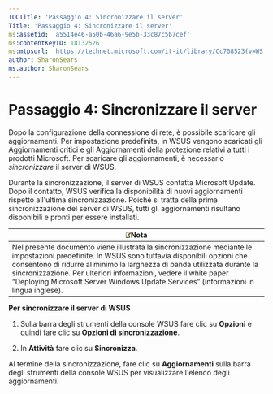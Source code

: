 ```yaml
---
TOCTitle: 'Passaggio 4: Sincronizzare il server'
Title: 'Passaggio 4: Sincronizzare il server'
ms:assetid: 'a5514e46-a50b-46a6-9e5b-33c87c5b7cef'
ms:contentKeyID: 18132526
ms:mtpsurl: 'https://technet.microsoft.com/it-it/library/Cc708523(v=WS.10)'
author: SharonSears
ms.author: SharonSears
---
```


Passaggio 4: Sincronizzare il server
====================================

Dopo la configurazione della connessione di rete, è possibile scaricare gli aggiornamenti. Per impostazione predefinita, in WSUS vengono scaricati gli Aggiornamenti critici e gli Aggiornamenti della protezione relativi a tutti i prodotti Microsoft. Per scaricare gli aggiornamenti, è necessario *sincronizzare* il server di WSUS.

Durante la sincronizzazione, il server di WSUS contatta Microsoft Update. Dopo il contatto, WSUS verifica la disponibilità di nuovi aggiornamenti rispetto all'ultima sincronizzazione. Poiché si tratta della prima sincronizzazione del server di WSUS, tutti gli aggiornamenti risultano disponibili e pronti per essere installati.

| ![](/security-updates/images/Cc708523.note(WS.10).gif)Nota                                                                                                                                                                                                                                                                                                                  |
|----------------------------------------------------------------------------------------------------------------------------------------------------------------------------------------------------------------------------------------------------------------------------------------------------------------------------------------------------------------------------------------|
| Nel presente documento viene illustrata la sincronizzazione mediante le impostazioni predefinite. In WSUS sono tuttavia disponibili opzioni che consentono di ridurre al minimo la larghezza di banda utilizzata durante la sincronizzazione. Per ulteriori informazioni, vedere il white paper “Deploying Microsoft Server Windows Update Services” (informazioni in lingua inglese). |

**Per sincronizzare il server di WSUS**
1.  Sulla barra degli strumenti della console WSUS fare clic su **Opzioni** e quindi fare clic su **Opzioni di sincronizzazione**.

2.  In **Attività** fare clic su **Sincronizza**.

Al termine della sincronizzazione, fare clic su **Aggiornamenti** sulla barra degli strumenti della console WSUS per visualizzare l'elenco degli aggiornamenti.
